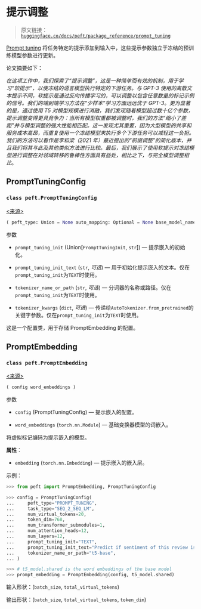 # 提示调整

> 原文链接：[`huggingface.co/docs/peft/package_reference/prompt_tuning`](https://huggingface.co/docs/peft/package_reference/prompt_tuning)

[Prompt tuning](https://hf.co/papers/2104.08691) 将任务特定的提示添加到输入中，这些提示参数独立于冻结的预训练模型参数进行更新。

论文摘要如下：

*在这项工作中，我们探索了“提示调整”，这是一种简单而有效的机制，用于学习“软提示”，以使冻结的语言模型执行特定的下游任务。与 GPT-3 使用的离散文本提示不同，软提示是通过反向传播学习的，可以调整以包含任意数量的标记示例的信号。我们的端到端学习方法在“少样本”学习方面远远优于 GPT-3。更为显著的是，通过使用 T5 对模型规模进行消融，我们发现随着模型超过数十亿个参数，提示调整变得更具竞争力：当所有模型权重都被调整时，我们的方法“缩小了差距”并与模型调整的强大性能相匹配。这一发现尤其重要，因为大型模型的共享和服务成本高昂，而重复使用一个冻结模型来执行多个下游任务可以减轻这一负担。我们的方法可以看作是李和梁（2021 年）最近提出的“前缀调整”的简化版本，并且我们将其与此及其他类似方法进行比较。最后，我们展示了使用软提示对冻结模型进行调整在对领域转移的鲁棒性方面具有益处，相比之下，与完全模型调整相比*。

## PromptTuningConfig

### `class peft.PromptTuningConfig`

[<来源>](https://github.com/huggingface/peft/blob/v0.8.2/src/peft/tuners/prompt_tuning/config.py#L28)

```py
( peft_type: Union = None auto_mapping: Optional = None base_model_name_or_path: Optional = None revision: Optional = None task_type: Union = None inference_mode: bool = False num_virtual_tokens: int = None token_dim: int = None num_transformer_submodules: Optional = None num_attention_heads: Optional = None num_layers: Optional = None prompt_tuning_init: Union = <PromptTuningInit.RANDOM: 'RANDOM'> prompt_tuning_init_text: Optional = None tokenizer_name_or_path: Optional = None tokenizer_kwargs: Optional = None )
```

参数

+   `prompt_tuning_init` (Union[`PromptTuningInit`, `str`]) — 提示嵌入的初始化。

+   `prompt_tuning_init_text` (`str`, *可选*) — 用于初始化提示嵌入的文本。仅在`prompt_tuning_init`为`TEXT`时使用。

+   `tokenizer_name_or_path` (`str`, *可选*) — 分词器的名称或路径。仅在`prompt_tuning_init`为`TEXT`时使用。

+   `tokenizer_kwargs` (`dict`, *可选*) — 传递给`AutoTokenizer.from_pretrained`的关键字参数。仅在`prompt_tuning_init`为`TEXT`时使用。

这是一个配置类，用于存储 PromptEmbedding 的配置。

## PromptEmbedding

### `class peft.PromptEmbedding`

[<来源>](https://github.com/huggingface/peft/blob/v0.8.2/src/peft/tuners/prompt_tuning/model.py#L22)

```py
( config word_embeddings )
```

参数

+   `config` (PromptTuningConfig) — 提示嵌入的配置。

+   `word_embeddings` (`torch.nn.Module`) — 基础变换器模型的词嵌入。

将虚拟标记编码为提示嵌入的模型。

**属性**：

+   `embedding` (`torch.nn.Embedding`) — 提示嵌入的嵌入层。

示例：

```py
>>> from peft import PromptEmbedding, PromptTuningConfig

>>> config = PromptTuningConfig(
...     peft_type="PROMPT_TUNING",
...     task_type="SEQ_2_SEQ_LM",
...     num_virtual_tokens=20,
...     token_dim=768,
...     num_transformer_submodules=1,
...     num_attention_heads=12,
...     num_layers=12,
...     prompt_tuning_init="TEXT",
...     prompt_tuning_init_text="Predict if sentiment of this review is positive, negative or neutral",
...     tokenizer_name_or_path="t5-base",
... )

>>> # t5_model.shared is the word embeddings of the base model
>>> prompt_embedding = PromptEmbedding(config, t5_model.shared)
```

输入形状：(`batch_size`, `total_virtual_tokens`)

输出形状：(`batch_size`, `total_virtual_tokens`, `token_dim`)
